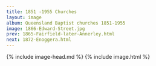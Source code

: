 ```yaml
---
title: 1851 -1955 Churches
layout: image
album: Queensland Baptist churches 1851-1955
image: 1866-Edward-Street.jpg
prev: 1865-Fairfield-later-Annerley.html
next: 1872-Enoggera.html
---
```

 {% include image-head.md %}
{% include image.html %}